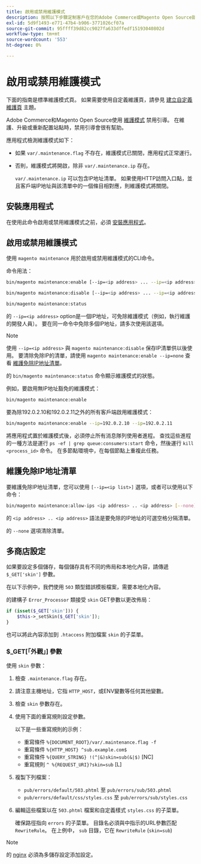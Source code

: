 ```yaml
---
title: 啟用或禁用維護模式
description: 按照以下步驟定制客戶在您的Adobe Commerce或Magento Open Source部署停止進行維護時看到的內容。
exl-id: 5d9f1493-e771-47b4-b906-3771026cf07a
source-git-commit: 95ffff39d82cc9027fa633dffedf15193040802d
workflow-type: tm+mt
source-wordcount: '553'
ht-degree: 0%

---
```


# 啟用或禁用維護模式

下面的指南是標準維護模式頁。 如果需要使用自定義維護頁，請參見 [建立自定義維護頁](../../upgrade/troubleshooting/maintenance-mode-options.md) 主題。

Adobe Commerce和Magento Open Source使用 [維護模式](../../configuration/bootstrap/application-modes.md#maintenance-mode) 禁用引導。 在維護、升級或重新配置站點時，禁用引導會很有幫助。

應用程式檢測維護模式如下：

* 如果 `var/.maintenance.flag` 不存在，維護模式已關閉，應用程式正常運行。
* 否則，維護模式將開啟，除非 `var/.maintenance.ip` 存在。

   `var/.maintenance.ip` 可以包含IP地址清單。 如果使用HTTP訪問入口點，並且客戶端IP地址與該清單中的一個條目相對應，則維護模式將關閉。

## 安裝應用程式

在使用此命令啟用或禁用維護模式之前，必須 [安裝應用程式](../advanced.md)。

## 啟用或禁用維護模式

使用 `magento maintenance` 用於啟用或禁用維護模式的CLI命令。

命令用法：

```bash
bin/magento maintenance:enable [--ip=<ip address> ... --ip=<ip address>] | [ip=none]
```

```bash
bin/magento maintenance:disable [--ip=<ip address> ... --ip=<ip address>] | [ip=none]
```

```bash
bin/magento maintenance:status
```

的 `--ip=<ip address>` option是一個IP地址，可免除維護模式（例如，執行維護的開發人員）。 要在同一命令中免除多個IP地址，請多次使用該選項。

>[!NOTE]
>
>使用 `--ip=<ip address>` 與 `magento maintenance:disable` 保存IP清單供以後使用。 要清除免除IP的清單，請使用 `magento maintenance:enable --ip=none` 查看 [維護免除IP地址清單](#maintain-the-list-of-exempt-ip-addresses)。

的 `bin/magento maintenance:status` 命令顯示維護模式的狀態。

例如，要啟用無IP地址豁免的維護模式：

```bash
bin/magento maintenance:enable
```

要為除192.0.2.10和192.0.2.11之外的所有客戶端啟用維護模式：

```bash
bin/magento maintenance:enable --ip=192.0.2.10 --ip=192.0.2.11
```

將應用程式置於維護模式後，必須停止所有消息隊列使用者進程。
查找這些進程的一種方法是運行 `ps -ef | grep queue:consumers:start` 命令，然後運行 `kill <process_id>` 命令。 在多節點環境中，在每個節點上重複此任務。

## 維護免除IP地址清單

要維護免除IP地址清單，您可以使用 `[--ip=<ip list>]` 選項，或者可以使用以下命令：

```bash
bin/magento maintenance:allow-ips <ip address> .. <ip address> [--none]
```

的 `<ip address> .. <ip address>` 語法是要免除的IP地址的可選空格分隔清單。

的 `--none` 選項清除清單。

## 多商店設定

<!-- To set up multiple stores, each with a different layout and localized content, create a skin for each and put it into `pub/errors/{name}` where `{name}` is the store code. To distinguish between stores and websites with the same instance, use `pub/errors/{type}-{name}` where `{type}` is either `store` or `website` and matches the `MAGE_RUN_TYPE` in your server configuration. Another option is to pass the `$_GET['skin']` parameter to the intended processor. This method requires a specific configuration on your server. -->
<!-- Replace the line below with the commented text after https://github.com/magento/magento2/pull/35095 is merged. -->

如果要設定多個儲存，每個儲存具有不同的佈局和本地化內容，請傳遞 `$_GET['skin']` 參數。

在以下示例中，我們使用 `503` 類型錯誤模板檔案，需要本地化內容。

的建構子 `Error_Processor` 類接受 `skin` GET參數以更改佈局：

```php
if (isset($_GET['skin'])) {
    $this->_setSkin($_GET['skin']);
}
```

也可以將此內容添加到 `.htaccess` 附加檔案 `skin` 的子菜單。

### $_GET[「外觀」] 參數

使用 `skin` 參數：

1. 檢查 `.maintenance.flag` 存在。
1. 請注意主機地址，它指 `HTTP_HOST`，或ENV變數等任何其他變數。
1. 檢查 `skin` 參數存在。
1. 使用下面的重寫規則設定參數。

   以下是一些重寫規則的示例：

   * 重寫條件 `%{DOCUMENT_ROOT}/var/.maintenance.flag -f`
   * 重寫條件 `%{HTTP_HOST} ^sub.example.com$`
   * 重寫條件 `%{QUERY_STRING} !(^|&)skin=sub(&|$)` [NC]
   * 重寫規則 `^ %{REQUEST_URI}?skin=sub` [L]

1. 複製下列檔案：

   * `pub/errors/default/503.phtml` 至 `pub/errors/sub/503.phtml`
   * `pub/errors/default/css/styles.css` 至 `pub/errors/sub/styles.css`

1. 編輯這些檔案以在 `503.phtml` 檔案和自定義樣式 `styles.css` 的子菜單。

   確保路徑指向 `errors` 的子菜單。 目錄名必須與中指示的URL參數匹配 `RewriteRule`。 在上例中， `sub` 目錄，它在 `RewriteRule` (`skin=sub`)

>[!NOTE]
>
>的 [nginx](../../configuration/multi-sites/ms-nginx.md) 必須為多儲存設定添加設定。
